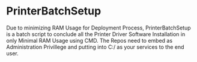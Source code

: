 # PrinterBatchSetup
Due to minimizing RAM Usage for Deployment Process, PrinterBatchSetup is a batch script to conclude all the Printer Driver Software Installation in only Minimal RAM Usage using CMD. The Repos need to embed as  Administration Privillege and putting into C:/ as your services to the end user.
